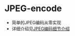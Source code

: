 # JPEG-encode
* 简单的JPEG编码从零实现
* 详细介绍见[JPEG编码细节介绍](https://blog.csdn.net/Do1e_dpj/article/details/119833263)
